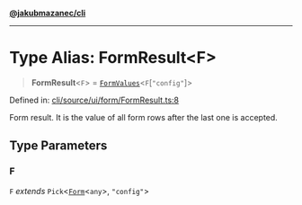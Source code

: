 [**@jakubmazanec/cli**](../README.md)

---

# Type Alias: FormResult\<F\>

> **FormResult**\<`F`\> = [`FormValues`](FormValues.md)\<`F`\[`"config"`\]\>

Defined in:
[cli/source/ui/form/FormResult.ts:8](https://github.com/jakubmazanec/tools/blob/acfa246dbb1035f65efb7fa114167a3cbefca108/packages/cli/source/ui/form/FormResult.ts#L8)

Form result. It is the value of all form rows after the last one is accepted.

## Type Parameters

### F

`F` _extends_ `Pick`\<[`Form`](Form.md)\<`any`\>, `"config"`\>

